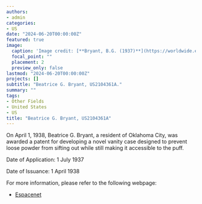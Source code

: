 ```yaml
---
authors:
- admin
categories:
- US
date: "2024-06-20T00:00:00Z"
featured: true
image:
  caption: 'Image credit: [**Bryant, B.G. (1937)**](https://worldwide.espacenet.com/patent/search/family/022538892/publication/US2104361A?q=pn%3DUS2104361A)'
  focal_point: ""
  placement: 2
  preview_only: false
lastmod: "2024-06-20T00:00:00Z"
projects: []
subtitle: "Beatrice G. Bryant, US2104361A."
summary: ""
tags:
- Other Fields
- United States  
- US
title: "Beatrice G. Bryant, US2104361A"
---
```

On April 1, 1938, Beatrice G. Bryant, a resident of Oklahoma City, was awarded a patent for developing a novel vanity case designed to prevent loose powder from sifting out while still making it accessible to the puff.

Date of Application: 1 July 1937

Date of Issuance: 1 April 1938

For more information, please refer to the following webpage: 

- [Espacenet](https://worldwide.espacenet.com/patent/search/family/022538892/publication/US2104361A?q=pn%3DUS2104361A)
